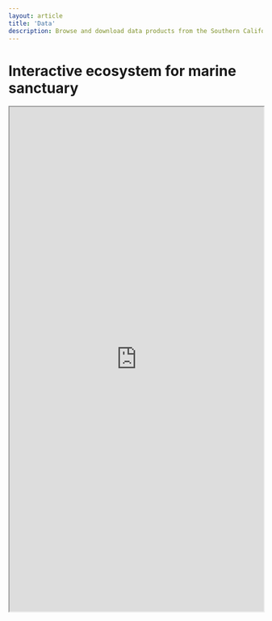 ```yaml
---
layout: article
title: 'Data'
description: Browse and download data products from the Southern California Bight Biodiversity Observation Network (SCBBON).
---
```


<div class="row">
	<div class="col-lg-12">
		<h1 class="page-header">Interactive ecosystem for marine sanctuary<small></small></h1>
			<iframe src="https://noaa-onms.github.io/cinms/"  style="border: 0 px; width: 100%; height: 1000px"></iframe>
		</div>	
</div>


